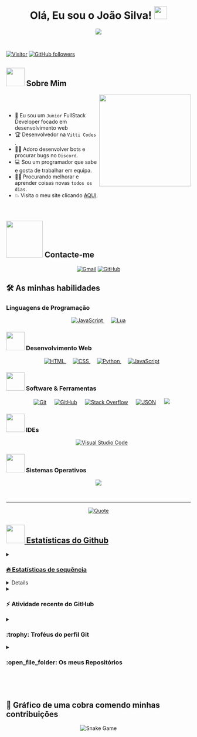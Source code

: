 <h1 align="center">Olá, Eu sou o João Silva! <img src="https://media.giphy.com/media/hvRJCLFzcasrR4ia7z/giphy.gif" width="35"></h1>
<p align="center">
  <a href="https://github.com/DenverCoder1/readme-typing-svg"><img src="https://readme-typing-svg.herokuapp.com?font=Time+New+Roman&color=%23C8BE25&size=25&center=true&vCenter=true&width=600&height=100&lines=Junior+FullStack+Developer;NetWorking+Student;Good+Team+Worker;B7WEB+Student;Always+learning+new+things"></a>
</p>


<br>

[![Visitor](https://visitor-badge.laobi.icu/badge?page_id=Z4Dev)](https://github.com/Z4Dev) [![GitHub followers](https://img.shields.io/github/followers/Z4Dev.svg?style=social&label=Follow)](https://github.com/Z4Dev?tab=followers)

	
## <picture><img src = "https://github.com/7oSkaaa/7oSkaaa/blob/main/Images/about_me.gif?raw=true" width = 50px></picture> Sobre Mim

<picture> <img align="right" src="https://github.com/7oSkaaa/7oSkaaa/blob/main/Images/Right_Side.gif?raw=true" width = 250px></picture>

<br><br>

- :school: Eu sou um `Junior` FullStack Developer focado em desenvolvimento web 
- :trophy: Desenvolvedor na `Vitti Codes` .
- :technologist: Adoro desenvolver bots e procurar bugs no `Discord`.
- :computer: Sou um programador que sabe e gosta de trabalhar em equipa.
- :student: Procurando melhorar e aprender coisas novas `todos os dias`.
- :boom: Visita o meu site clicando [AQUI](https://vitti-js.netlify.app/).
<br>

## <picture> <img src="https://github.com/7oSkaaa/7oSkaaa/blob/main/Images/Connect-with-me.gif?raw=true" width="100px"> </picture> Contacte-me
<p align="center">
	<a href="mailto:z4kreyyt@gmail.com"><img img src="https://img.shields.io/badge/gmail-%23EA4335.svg?style=plastic&logo=gmail&logoColor=white" alt="Gmail"/></a>
	<a href="https://github.com/Z4Dev"><img src="https://img.shields.io/badge/github-%23181717.svg?style=plastic&logo=github&logoColor=white" alt="GitHub"/></a>
</p>



## 🛠️ As minhas habilidades

### Linguagens de Programação

<p align="center"> 
  <a href="https://developer.mozilla.org/en-US/docs/Web/JavaScript" target="_blank"> 
     <img alt="JavaScript" src="https://img.shields.io/badge/JavaScript%20-%23F7DF1E.svg?style=plastic&logo=javascript&logoColor=black">
   </a>
  &emsp;
   <a href="https://img.shields.io/badge/Lua%20-blue.svg?style=plastic&logo=lua&logoColor=white" target="_blank">
    <img alt="Lua" src="https://img.shields.io/badge/Lua%20-blue.svg?style=plastic&logo=lua&logoColor=white">
  </a>
</p>

### <picture> <img src = "https://github.com/7oSkaaa/7oSkaaa/blob/main/Images/Front_End.gif?raw=true" width = 50px>  </picture> Desenvolvimento Web
<p align="center"> 
  &emsp; 
  <a href="https://www.w3.org/html/" target="_blank"> 
   <img alt="HTML" src="https://img.shields.io/badge/HTML5%20-%23E34F26.svg?style=plastic&logo=html5&logoColor=white">
  </a>   
  &emsp;
  <a href="https://www.w3schools.com/css/" target="_blank">
    <img alt="CSS" src="https://img.shields.io/badge/CSS%20-%231572B6.svg?style=plastic&logo=css3&logoColor=white">
  </a> 
  &emsp;
  <a href="https://www.python.org" target="_blank">
    <img alt="Python" src="https://img.shields.io/badge/react-%2361DAFB.svg?style=plastic&logo=React&logoColor=black">
  </a>
  &emsp;
  <a href="https://developer.mozilla.org/en-US/docs/Web/JavaScript" target="_blank"> 
     <img alt="JavaScript" src="https://img.shields.io/badge/JavaScript%20-%23F7DF1E.svg?style=plastic&logo=javascript&logoColor=black">
   </a>
</p>

 ### <picture> <img src = "https://github.com/7oSkaaa/7oSkaaa/blob/main/Images/Software_Tools.gif?raw=true" width = 50px>  </picture> Software & Ferramentas
 
<p align="center">
  &emsp;
    <a href="#"><img alt="Git" src="https://img.shields.io/badge/Git%20-%23F05033.svg?style=plastic&logo=git&logoColor=white"></a>
  &emsp;
    <a href="#"><img alt="GitHub" src="https://img.shields.io/badge/github-%23181717.svg?style=plastic&logo=github&logoColor=white"></a>
  &emsp;
    <a href="#"><img alt="Stack Overflow" src="https://img.shields.io/badge/-Stack%20Overflow-FE7A16?style=plastic&logo=stack-overflow&logoColor=white"></a>
  &emsp;
    <a href="#"><img alt="JSON" img src="https://img.shields.io/badge/json-%23000000.svg?style=plastic&logo=json&logoColor=white"></a>
  &emsp;
    <a href="#"><img src="https://img.shields.io/badge/mysql-%234479A1.svg?&style=plastic&logo=mysql&logoColor=white"/></a>
</p>

 ### <picture> <img src = "https://github.com/7oSkaaa/7oSkaaa/blob/main/Images/IDEs.gif?raw=true" width = 50px>  </picture> IDEs
 
<p align="center">
  &emsp;
    <a href="#"><img alt="Visual Studio Code" src="https://img.shields.io/badge/Visual%20Studio%20Code-0078d7.svg?style=plastic&logo=visual-studio-code&logoColor=white"></a>
</p>

 ### <picture> <img src = "https://github.com/7oSkaaa/7oSkaaa/blob/main/Images/OS.gif?raw=true" width = 50px>  </picture> Sistemas Operativos
 
<p align="center">
    <a href="#"><img src="https://img.shields.io/badge/Windows-0078D6?style=plastic&logo=windows&logoColor=white"></a>
</p>

<br> 

---

<p align = "center">
	<a href="https://github.com/piyushsuthar/github-readme-quotes"> <img alt = "Quote" src="https://quotes-github-readme.vercel.app/api?type=horizontal&theme=dracula&animation=grow_out_in&quote=%C3%89%20bom%20celebrar%20o%20sucesso,%20mas%20%C3%A9%20mais%20importante%20aprender%20com%20as%20li%C3%A7%C3%B5es%20do%20fracasso&author=Bill%20Gates">
</p>

## <picture> <img src = "https://github.com/7oSkaaa/7oSkaaa/blob/main/Images/Statistics.gif?raw=true" width = 50px>  </picture> Estatísticas do Github

<details><summary><h3> 🔥 Estatísticas de sequência</h3></summary>

----	

<p align="center"><img src="https://github-readme-streak-stats.herokuapp.com/?user=Z4DEV&theme=dracula" alt="Z4Dev" /></p>

</details>
  
<details><summary><h3>💻 Estatísticas do perfil do GitHub</h3></summary>

----
	
<p align="center">
    <a href="https://github.com/anuraghazra/github-readme-stats">
	    <img alt="Z4Dev's Github Stats" src="https://github-readme-stats.vercel.app/api?username=Z4Dev&show_icons=true&count_private=true&locale=en&theme=dracula&layout=compact" height="230px"/></a>
	  <img src="https://github-readme-stats.vercel.app/api/top-langs?username=Z4Dev&langs_count=10&show_icons=true&locale=en&theme=dracula" alt="Z4Dev" height="230px"/>
<br/>

  <b>Note:</b>As minhas principais linguagens em que meu código público consiste não refletem experiência ou nível de habilidade.
  </p>
</details>

<details><summary><h3>⚡ Atividade recente do GitHub</h3></summary>

----
	
[![7oSkaa's github activity graph](https://github-readme-activity-graph.cyclic.app/graph?username=Z4Dev&theme=github	)](https://github.com/Z4Dev/github-readme-activity-graph)

 
</details>

<details><summary> <h3> :trophy: Troféus do perfil Git </h3></summary>

----
	
<p align="center"> <a href="https://github.com/ryo-ma/github-profile-trophy"><img src="https://github-profile-trophy.vercel.app/?username=Z4Dev&layout=compact&theme=dracula&column=4&margin-w=15&margin-h=15" alt="Z4Dev" /></a> </p>

[![@7oskaa's Holopin board](https://holopin.io/api/user/board?user=Z4Dev)](https://holopin.io/@Z4Dev)
	
</details>
	
<details><summary><h3> :open_file_folder: Os meus Repositórios </h3></summary>

----
	
<div>
  <p align="center">
	<a href="https://github.com/Z4Dev/MorenuEncomenda-Dropado-">
      		<img src="https://github-readme-stats.vercel.app/api/pin/?username=Z4Dev&repo=MorenuEncomenda-Dropado-&theme=dracula" alt="GitHub Stats" />
    	</a>
	<a href="https://github.com/Z4Dev/Google">
      		<img src="https://github-readme-stats.vercel.app/api/pin/?username=Z4Dev&repo=Google&theme=dracula" alt="GitHub Stats" />
    	</a>
  </p>
</div>
</details>

</br></br>
	
## 🐍 Gráfico de uma cobra comendo minhas contribuições
	
<p align = "center">
	<img src = "https://github.com/Z4Dev/Z4Dev/blob/output/github-contribution-grid-snake.svg?" alt = "Snake Game"/>
</p>
